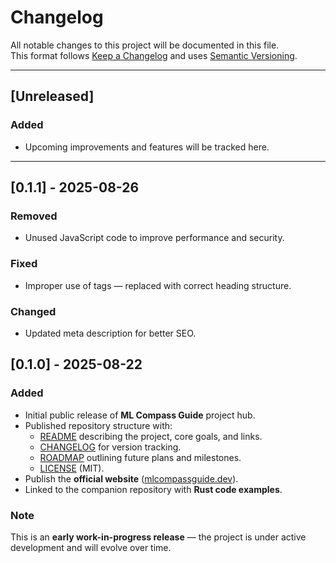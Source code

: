# Changelog

All notable changes to this project will be documented in this file.  
This format follows [Keep a Changelog](https://keepachangelog.com/en/1.0.0/) and uses [Semantic Versioning](https://semver.org/).

---

## [Unreleased]

### Added
- Upcoming improvements and features will be tracked here.

---

## [0.1.1] - 2025-08-26

### Removed
- Unused JavaScript code to improve performance and security.

### Fixed
- Improper use of <h> tags — replaced with correct heading structure.

### Changed
- Updated meta description for better SEO.

## [0.1.0] - 2025-08-22

### Added
- Initial public release of **ML Compass Guide** project hub.  
- Published repository structure with:
  - [README](./README.md) describing the project, core goals, and links.  
  - [CHANGELOG](./CHANGELOG.md) for version tracking.  
  - [ROADMAP](./ROADMAP.md) outlining future plans and milestones.  
  - [LICENSE](./LICENSE) (MIT).  
- Publish the **official website** ([mlcompassguide.dev](https://mlcompassguide.dev)).  
- Linked to the companion repository with **Rust code examples**.

### Note
This is an **early work-in-progress release** — the project is under active development and will evolve over time.
